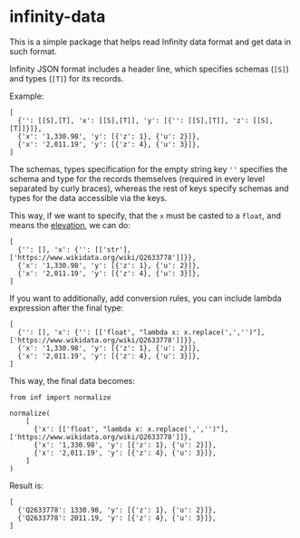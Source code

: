 # infinity-data

This is a simple package that helps read Infinity data format and get data in such format.

Infinity JSON format includes a header line, which specifies schemas (`[S]`) and types (`[T]`) for its records. 

Example:

```
[
  {'': [[S],[T], 'x': [[S],[T]], 'y': [{'': [[S],[T]], 'z': [[S],[T]]}]},
  {'x': '1,330.98', 'y': [{'z': 1}, {'u': 2}]},
  {'x': '2,011.19', 'y': [{'z': 4}, {'u': 3}]},
]
```

The schemas, types specification for the empty string key `''` specifies the schema and type for the records themselves (required in every level separated by curly braces), whereas the rest of keys specify schemas and types for the data accessible via the keys.

This way, if we want to specify, that the `x` must be casted to a `float`, and means the [elevation](https://www.wikidata.org/wiki/Q2633778), we can do:

```
[
  {'': [], 'x': {'': [['str'],['https://www.wikidata.org/wiki/Q2633778']]}},
  {'x': '1,330.98', 'y': [{'z': 1}, {'u': 2}]},
  {'x': '2,011.19', 'y': [{'z': 4}, {'u': 3}]},
]
```

If you want to additionally, add conversion rules, you can include lambda expression after the final type:

```
[
  {'': [], 'x': {'': [['float', "lambda x: x.replace(',','')"],['https://www.wikidata.org/wiki/Q2633778']]}},
  {'x': '1,330.98', 'y': [{'z': 1}, {'u': 2}]},
  {'x': '2,011.19', 'y': [{'z': 4}, {'u': 3}]},
]
```

This way, the final data becomes:

```
from inf import normalize

normalize(
    [
      {'x': [['float', "lambda x: x.replace(',','')"],['https://www.wikidata.org/wiki/Q2633778']]},
      {'x': '1,330.98', 'y': [{'z': 1}, {'u': 2}]},
      {'x': '2,011.19', 'y': [{'z': 4}, {'u': 3}]},
    ]
)
```

Result is:

```
[
  {'Q2633778': 1330.98, 'y': [{'z': 1}, {'u': 2}]},
  {'Q2633778': 2011.19, 'y': [{'z': 4}, {'u': 3}]},
]
```
